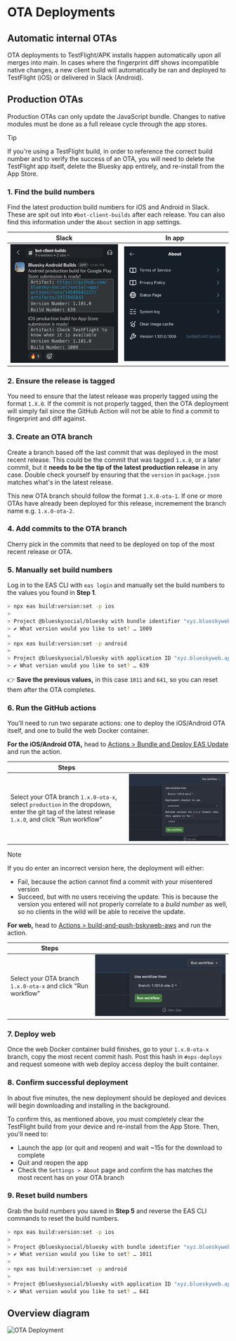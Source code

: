 # OTA Deployments

## Automatic internal OTAs

OTA deployments to TestFlight/APK installs happen automatically upon all merges
into main. In cases where the fingerprint diff shows incompatible native
changes, a new client build will automatically be ran and deployed to TestFlight
(iOS) or delivered in Slack (Android).

## Production OTAs

Production OTAs can only update the JavaScript bundle. Changes to native modules
must be done as a full release cycle through the app stores.

> [!TIP]
> If you're using a TestFlight build, in order to reference the correct build
> number and to verify the success of an OTA, you will need to delete the
> TestFlight app itself, delete the Bluesky app entirely, and re-install from
> the App Store.

### 1. Find the build numbers

Find the latest production build numbers for iOS and Android in Slack. These are
spit out into `#bot-client-builds` after each release. You can also find this
information under the `About` section in app settings.

| Slack | In app |
| ----- | ------ |
| ![slack](./img/slack_client_builds.jpeg) | ![slack](./img/ios_settings_about.jpeg) |

### 2. Ensure the release is tagged

You need to ensure that the latest release was properly tagged using the format
`1.X.0`. If the commit is not properly tagged, then the OTA deployment will
simply fail since the GitHub Action will not be able to find a commit to
fingerprint and diff against.

### 3. Create an OTA branch

Create a branch based off the last commit that was deployed in the most recent
release. This could be the commit that was tagged `1.x.0`, or a later commit,
but it **needs to be the tip of the latest production release** in any case.
Double check yourself by ensuring that the `version` in `package.json` matches
what's in the latest release.

This new OTA branch should follow the format `1.X.0-ota-1`. If one or more OTAs
have already been deployed for this release, incremement the branch name e.g.
`1.x.0-ota-2`.

### 4. Add commits to the OTA branch

Cherry pick in the commits that need to be deployed on top of the most recent
release or OTA.

### 5. Manually set build numbers

Log in to the EAS CLI with `eas login` and manually set the build numbers to the
values you found in **Step 1**.

```sh
> npx eas build:version:set -p ios
>
> Project @blueskysocial/bluesky with bundle identifier "xyz.blueskyweb.app" is configured with buildNumber 1011.
> ✔ What version would you like to set? … 1009
>
> npx eas build:version:set -p android
>
> Project @blueskysocial/bluesky with application ID "xyz.blueskyweb.app" is configured with versionCode 641.
> ✔ What version would you like to set? … 639  
```

👉 **Save the previous values,** in this case `1011` and `641`, so you can reset
them after the OTA completes.

### 6. Run the GitHub actions
You'll need to run two separate actions: one to deploy the iOS/Android OTA
itself, and one to build the web Docker container.

**For the iOS/Android OTA,** head to [Actions > Bundle and Deploy EAS
Update](https://github.com/bluesky-social/social-app/actions/workflows/bundle-deploy-eas-update.yml)
and run the action.

| Steps |     |
| ----- | --- |
| Select your OTA branch `1.x.0-ota-x`, select `production` in the dropdown, enter the git tag of the latest release `1.x.0`, and click "Run workflow"  | ![workflow](./img/ota_action.png) |

> [!NOTE]
> If you do enter an incorrect version here, the deployment will either:
> - Fail, because the action cannot find a commit with your misentered version
> - Succeed, but with no users receiving the update. This is because the version
>   you entered will not properly correlate to a _build number_ as well, so no
>   clients in the wild will be able to receive the update.

**For web,** head to [Actions >
build-and-push-bskyweb-aws](https://github.com/bluesky-social/social-app/actions/workflows/build-and-push-bskyweb-aws.yaml)
and run the action.

| Steps |     |
| ----- | --- |
| Select your OTA branch `1.x.0-ota-x` and click "Run workflow" | ![workflow](./img/web_action.png) |

### 7. Deploy web

Once the web Docker container build finishes, go to your `1.x.0-ota-x` branch,
copy the most recent commit hash. Post this hash in `#ops-deploys` and request
someone with web deploy access deploy the built container.

### 8. Confirm successful deployment

In about five minutes, the new deployment should be deployed and devices will
begin downloading and installing in the background.

To confirm this, as mentioned above, you must completely clear the TestFlight
build from your device and re-install from the App Store. Then, you'll need to:
- Launch the app (or quit and reopen) and wait ~15s for the download to complete
- Quit and reopen the app
- Check the `Settings > About` page and confirm the has matches the most recent has on your OTA branch

### 9. Reset build numbers

Grab the build numbers you saved in **Step 5** and reverse the EAS CLI commands
to reset the build numbers.

```sh
> npx eas build:version:set -p ios
>
> Project @blueskysocial/bluesky with bundle identifier "xyz.blueskyweb.app" is configured with buildNumber 1009.
> ✔ What version would you like to set? … 1011
>
> npx eas build:version:set -p android
>
> Project @blueskysocial/bluesky with application ID "xyz.blueskyweb.app" is configured with versionCode 639.
> ✔ What version would you like to set? … 641
```

## Overview diagram

![OTA Deployment](./img/ota-flow.png)

